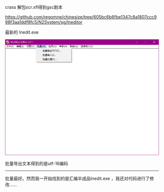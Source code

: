 crass 解包scr.xfl得到gsc剧本



<https://github.com/regomne/chinesize/tree/605bc6b6fbe1347c8a1807ccc998f3aa1ddf9fc5/N2System/sg/lneditor> 

最新的 lnedit.exe 

![1570266984563](assets/1570266984563.png)

批量导出文本得到的是utf-16编码

---

批量最好。然而我一开始找到的是汇编半成品lnedit.exe ，我还对代码进行了修改……